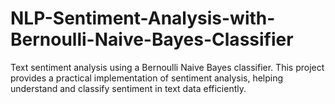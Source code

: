 # NLP-Sentiment-Analysis-with-Bernoulli-Naive-Bayes-Classifier
Text sentiment analysis using a Bernoulli Naive Bayes classifier. This project provides a practical implementation of sentiment analysis, helping  understand and classify sentiment in text data efficiently. 
